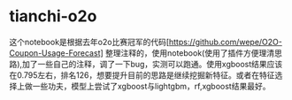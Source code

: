 # tianchi-o2o
这个notebook是根据去年o2o比赛冠军的代码[https://github.com/wepe/O2O-Coupon-Usage-Forecast]  整理注释的，使用notebook(使用了插件方便理清思路),加了一些自己的注释，调了一下bug，实测可以跑通。使用xgboost结果应该在0.795左右，排名126，想要提升目前的思路是继续挖掘新特征。或者在特征选择上做一些功夫，模型上尝试了xgboost与lightgbm，rf,xgboost结果最好。
